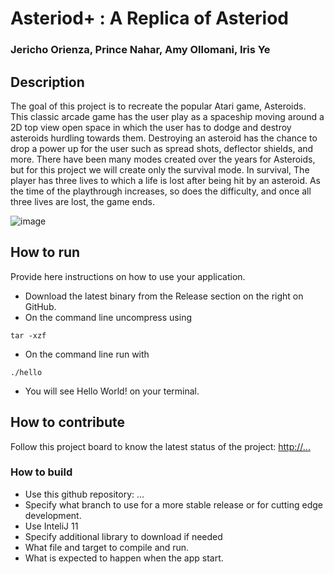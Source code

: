 # Asteriod+ : A Replica of Asteriod
### Jericho Orienza, Prince Nahar, Amy Ollomani, Iris Ye

## Description
​​The goal of this project is to recreate the popular Atari game, Asteroids. 
This classic arcade game has the user play as a spaceship moving around a 2D 
top view open space in which the user has to dodge and destroy asteroids hurdling towards them.
Destroying an asteroid has the chance to drop a power up for the user such as spread shots,
deflector shields, and more. There have been many modes created over the years for Asteroids, 
but for this project we will create only the survival mode. In survival, 
The player has three lives to which a life is lost after being hit by an asteroid. 
As the time of the playthrough increases, so does the difficulty, and once all three lives are 
lost, the game ends. 
 
![image](https://github.com/cis3296s24/prj--asteroid-replica/assets/143642859/a93a9cbd-615c-4208-9159-454f5215dfc5)

## How to run
Provide here instructions on how to use your application.   
- Download the latest binary from the Release section on the right on GitHub.  
- On the command line uncompress using
```
tar -xzf  
```
- On the command line run with
```
./hello
```
- You will see Hello World! on your terminal. 

## How to contribute
Follow this project board to know the latest status of the project: [http://...]([http://...])  

### How to build
- Use this github repository: ... 
- Specify what branch to use for a more stable release or for cutting edge development.  
- Use InteliJ 11
- Specify additional library to download if needed 
- What file and target to compile and run. 
- What is expected to happen when the app start. 
